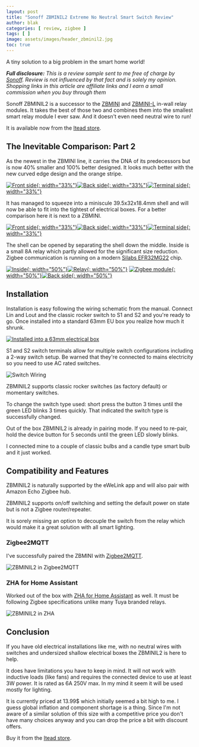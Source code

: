 ```yaml
---
layout: post
title: "Sonoff ZBMINIL2 Extreme No Neutral Smart Switch Review"
author: blak
categories: [ review, zigbee ]
tags: [ ]
image: assets/images/header_zbminil2.jpg
toc: true
---
```


A tiny solution to a big problem in the smart home world!

_**Full disclosure:** This is a review sample sent to me free of charge by [Sonoff](https://www.itead.cc/ref/34/). Review is not influenced by that fact and is solely my opinion. Shopping links in this article are affiliate links and I earn a small commission when you buy through them_

Sonoff ZBMINIL2 is a successor to the [ZBMINI](https://zigbee.blakadder.com/Sonoff_ZBMINI) and [ZBMINI-L](https://zigbee.blakadder.com/Sonoff_ZBMINI-L) in-wall relay modules. It takes the best of those two and combines them into the smallest smart relay module I ever saw. And it doesn't even need neutral wire to run!

It is available now from the [Itead store](https://itead.cc/product/sonoff-zbminil2-extreme-zigbee-smart-switch-no-neutral-required/ref/34/).

## The Inevitable Comparison: Part 2

As the newest in the ZBMINI line, it carries the DNA of its predecessors but is now 40% smaller and 100% better designed. It looks much better with the new curved edge design and the orange stripe.

[![Front side](/assets/images/zbminil2/zbmini1.jpg){: width="33%"}](/assets/images/zbminil2/zbmini1.jpg)[![Back side](/assets/images/zbminil2/zbmini2.jpg){: width="33%"}](/assets/images/zbminil2/zbmini2.jpg)[![Terminal side](/assets/images/zbminil2/zbmini3.jpg){: width="33%"}](/assets/images/zbminil2/zbmini3.jpg)

It has managed to squeeze into a miniscule 39.5x32x18.4mm shell and will now be able to fit into the tightest of electrical boxes. For a better comparison here it is next to a ZBMINI.

[![Front side](/assets/images/zbminil2/comparison2.jpg){: width="33%"}](/assets/images/zbminil2/comparison2.jpg)[![Back side](/assets/images/zbminil2/comparison1.jpg){: width="33%"}](/assets/images/zbminil2/comparison1.jpg)[![Terminal side](/assets/images/zbminil2/comparison3.jpg){: width="33%"}](/assets/images/zbminil2/comparison3.jpg)

The shell can be opened by separating the shell down the middle. Inside is a small 8A relay which partly allowed for the significant size reduction. Zigbee communication is running on a modern [Silabs EFR32MG22](https://www.silabs.com/wireless/zigbee/efr32mg22-series-2-socs) chip.

[![Inside](/assets/images/zbminil2/pcb1.jpg){: width="50%"}](/assets/images/zbminil2/pcb1.jpg)[![Relay](/assets/images/zbminil2/pcb2.jpg){: width="50%"}](/assets/images/zbminil2/pcb2.jpg)
[![Zigbee module](/assets/images/zbminil2/pcb4.jpg){: width="50%"}](/assets/images/zbminil2/pcb4.jpg)[![Back side](/assets/images/zbminil2/pcb3.jpg){: width="50%"}](/assets/images/zbminil2/pcb3.jpg)

## Installation

Installation is easy following the wiring schematic from the manual. Connect Lin and Lout and the classic rocker switch to S1 and S2 and you're ready to go. 
Once installed into a standard 63mm EU box you realize how much it shrunk.

[![Installed into a 63mm electrical box](/assets/images/zbminil2/zbminiinstalled.jpg)](/assets/images/zbminil2/zbminiinstalled.jpg)

S1 and S2 switch terminals allow for multiple switch configurations including a 2-way switch setup. Be warned that they're connected to mains electricity so you need to use AC rated switches.

![Switch Wiring](/assets/images/zbminil2/switchwiring.jpg)

ZBMINIL2 supports classic rocker switches (as factory default) or momentary switches. 

To change the switch type used: short press the button 3 times until the green LED blinks 3 times quickly. That indicated the switch type is successfully changed.

Out of the box ZBMINIL2 is already in pairing mode. If you need to re-pair, hold the device button for 5 seconds until the green LED slowly blinks.

I connected mine to a couple of classic bulbs and a candle type smart bulb and it just worked.

## Compatibility and Features

ZBMINIL2 is naturally supported by the eWeLink app and will also pair with Amazon Echo Zigbee hub.

ZBMINIL2 supports on/off switching and setting the default power on state but is not a Zigbee router/repeater. 

It is sorely missing an option to decouple the switch from the relay which would make it a great solution with all smart lighting.

### Zigbee2MQTT

I've successfully paired the ZBMINI with [Zigbee2MQTT](https://www.zigbee2mqtt.io/).

![ZBMINIL2 in Zigbee2MQTT](/assets/images/zbminil2/z2m_exposes.jpg)

### ZHA for Home Assistant

Worked out of the box with [ZHA for Home Assistant](https://www.home-assistant.io/integrations/zha/) as well. It must be following Zigbee specifications unlike many Tuya branded relays.

![ZBMINIL2 in ZHA](/assets/images/zbminil2/ha_device_card.jpg)


## Conclusion

If you have old electrical installations like me, with no neutral wires with switches and undersized shallow electrical boxes the ZBMINIL2 is here to help. 

It does have limitations you have to keep in mind. It will not work with inductive loads (like fans) and requires the connected device to use at least 3W power. It is rated as 6A 250V max. In my mind it seem it will be used mostly for lighting.

It is currently priced at 13.99$ which initially seemed a bit high to me. I guess global inflation and component shortage is a thing. Since I'm not aware of a similar solution of this size with a competitive price you don't have many choices anyway and you can drop the price a bit with discount offers.

Buy it from the [Itead store](https://itead.cc/product/sonoff-zbminil2-extreme-zigbee-smart-switch-no-neutral-required/ref/34/).
